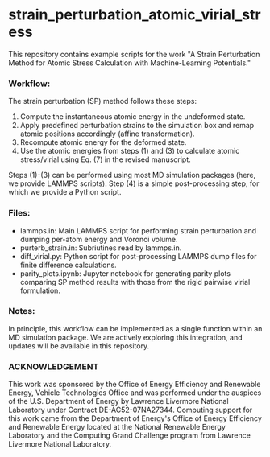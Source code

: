 # strain_perturbation_atomic_virial_stress
This repository contains example scripts for the work "A Strain Perturbation Method for Atomic Stress Calculation with Machine-Learning Potentials."

### Workflow:
The strain perturbation (SP) method follows these steps: 
1. Compute the instantaneous atomic energy in the undeformed state.
2.  Apply predefined perturbation strains to the simulation box and remap atomic positions accordingly (affine transformation).
3.  Recompute atomic energy for the deformed state.
4.  Use the atomic energies from steps (1) and (3) to calculate atomic stress/virial using Eq. (7) in the revised manuscript. <br>

Steps (1)-(3) can be performed using most MD simulation packages (here, we provide LAMMPS scripts). Step (4) is a simple post-processing step, for which we provide a Python script.


### Files:
- lammps.in: Main LAMMPS script for performing strain perturbation and dumping per-atom energy and Voronoi volume.
- purterb_strain.in: Subriutines read by lammps.in.
- diff_virial.py: Python script for post-processing LAMMPS dump files for finite difference calculations.
- parity_plots.ipynb: Jupyter notebook for generating parity plots comparing SP method results with those from the rigid pairwise virial formulation.


### Notes:
In principle, this workflow can be implemented as a single function within an MD simulation package. We are actively exploring this integration, and updates will be available in this repository.



### ACKNOWLEDGEMENT
This work was sponsored by the Office of Energy Efficiency and Renewable Energy, Vehicle Technologies Office and was performed under the auspices of the U.S. Department of Energy by Lawrence Livermore National Laboratory under Contract DE-AC52-07NA27344. Computing support for this work came from the Department of Energy's Office of Energy Efficiency and Renewable Energy located at the National Renewable Energy Laboratory and the Computing Grand Challenge program from Lawrence Livermore National Laboratory.
